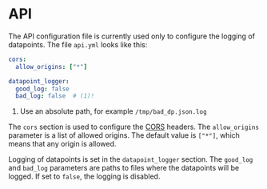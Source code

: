 # API

The API configuration file is currently used only to configure the logging of datapoints.
The file `api.yml` looks like this:

```yaml
cors:
  allow_origins: ["*"]

datapoint_logger:
  good_log: false
  bad_log: false  # (1)!
```

1. Use an absolute path, for example `/tmp/bad_dp.json.log`

The `cors` section is used to configure the [CORS](https://developer.mozilla.org/en-US/docs/Web/HTTP/CORS) headers.
The `allow_origins` parameter is a list of allowed origins.
The default value is `["*"]`, which means that any origin is allowed.

Logging of datapoints is set in the `datapoint_logger` section.
The `good_log` and `bad_log` parameters are paths to files where the datapoints will be logged.
If set to `false`, the logging is disabled.
